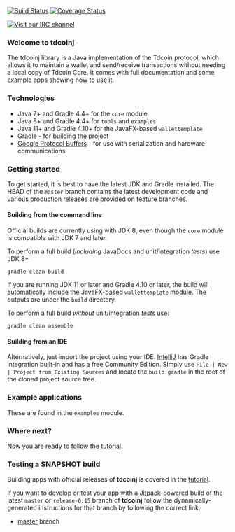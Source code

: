[![Build Status](https://travis-ci.org/tdcoinj/tdcoinj.png?branch=master)](https://travis-ci.org/tdcoinj/tdcoinj)   [![Coverage Status](https://coveralls.io/repos/tdcoinj/tdcoinj/badge.png?branch=master)](https://coveralls.io/r/tdcoinj/tdcoinj?branch=master) 

[![Visit our IRC channel](https://kiwiirc.com/buttons/irc.freenode.net/tdcoinj.png)](https://kiwiirc.com/client/irc.freenode.net/tdcoinj)

### Welcome to tdcoinj

The tdcoinj library is a Java implementation of the Tdcoin protocol, which allows it to maintain a wallet and send/receive transactions without needing a local copy of Tdcoin Core. It comes with full documentation and some example apps showing how to use it.

### Technologies

* Java 7+ and Gradle 4.4+ for the `core` module
* Java 8+ and Gradle 4.4+ for `tools` and `examples`
* Java 11+ and Gradle 4.10+ for the JavaFX-based `wallettemplate`
* [Gradle](https://gradle.org/) - for building the project
* [Google Protocol Buffers](https://github.com/google/protobuf) - for use with serialization and hardware communications

### Getting started

To get started, it is best to have the latest JDK and Gradle installed. The HEAD of the `master` branch contains the latest development code and various production releases are provided on feature branches.

#### Building from the command line

Official builds are currently using with JDK 8, even though the `core` module is compatible with JDK 7 and later.

To perform a full build (*including* JavaDocs and unit/integration *tests*) use JDK 8+
```
gradle clean build
```
If you are running JDK 11 or later and Gradle 4.10 or later, the build will automatically include the JavaFX-based `wallettemplate` module. The outputs are under the `build` directory.

To perform a full build *without* unit/integration *tests* use:
```
gradle clean assemble
```

#### Building from an IDE

Alternatively, just import the project using your IDE. [IntelliJ](http://www.jetbrains.com/idea/download/) has Gradle integration built-in and has a free Community Edition. Simply use `File | New | Project from Existing Sources` and locate the `build.gradle` in the root of the cloned project source tree.

### Example applications

These are found in the `examples` module.

### Where next?

Now you are ready to [follow the tutorial](https://tdcoinj.github.io/getting-started).

### Testing a SNAPSHOT build

Building apps with official releases of **tdcoinj** is covered in the [tutorial](https://tdcoinj.github.io/getting-started).

If you want to develop or test your app with a [Jitpack](https://jitpack.io)-powered build of the latest `master` or `release-0.15` branch of **tdcoinj** follow the dynamically-generated instructions for that branch by following the correct link.


* [master](https://jitpack.io/#tdcoinj/tdcoinj/master-SNAPSHOT) branch

